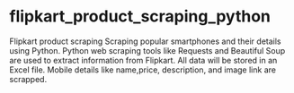 # flipkart_product_scraping_python
Flipkart product scraping Scraping popular smartphones and their details using Python. Python web scraping tools like Requests and Beautiful Soup are used to extract information from Flipkart. All data will be stored in an Excel file. Mobile details like name,price, description, and image link are scrapped.
